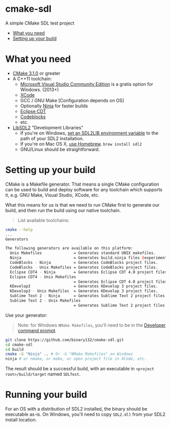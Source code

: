 # cmake-sdl
A simple CMake SDL test project

 - [What you need](#what-you-need)
 - [Setting up your build](#setting-up-your-build)

# What you need

 - [CMake 3.1.0](http://www.cmake.org/download) or greater
 - A C++11 toolchain:
   - [Microsoft Visual Studio Community Edition](https://www.visualstudio.com/products/visual-studio-community-vs) is a gratis option for Windows.  (2013+)
   - [XCode](https://developer.apple.com/xcode/downloads/)
   - GCC / GNU Make \[Configuration depends on OS\]
   - Optionally [Ninja](https://github.com/martine/ninja/releases) for faster builds
   - [Eclipse CDT](https://eclipse.org/cdt/)
   - [Codeblocks](http://www.codeblocks.org/downloads/26)
   - etc.
 - [LibSDL2](https://www.libsdl.org/download-2.0.php) "Development Libraries"
   - If you're on Windows, [set an SDL2LIB environment variable](http://www.computerhope.com/issues/ch000549.htm) to the path of your SDL2 installation.
   - If you're on Mac OS X, [use Homebrew](http://brew.sh/).  `brew install sdl2`
   - GNU/Linux should be straightforward.
 
# Setting up your build

CMake is a Makefile generator.  That means a single CMake configuration can be used to build and deploy software for any toolchain which supports it, e.g. GNU Make, Visual Studio, XCode, etc.

What this means for us is that we need to run CMake first to generate our build, and then run the build using our native toolchain.

> List available toolchains:

```bash
cmake --help
...
Generators

The following generators are available on this platform:
  Unix Makefiles              = Generates standard UNIX makefiles.
  Ninja                       = Generates build.ninja files (experimental).
  CodeBlocks - Ninja          = Generates CodeBlocks project files.
  CodeBlocks - Unix Makefiles = Generates CodeBlocks project files.
  Eclipse CDT4 - Ninja        = Generates Eclipse CDT 4.0 project files.
  Eclipse CDT4 - Unix Makefiles
                              = Generates Eclipse CDT 4.0 project files.
  KDevelop3                   = Generates KDevelop 3 project files.
  KDevelop3 - Unix Makefiles  = Generates KDevelop 3 project files.
  Sublime Text 2 - Ninja      = Generates Sublime Text 2 project files.
  Sublime Text 2 - Unix Makefiles
                              = Generates Sublime Text 2 project files.
```

Use your generator:

 > Note: for Windows `NMake Makefiles`, you'll need to be in the [Developer command prompt](https://msdn.microsoft.com/en-us/library/ms229859(v=vs.110).aspx).
 
```bash
git clone https://github.com/binary132/cmake-sdl.git
cd cmake-sdl
cd build
cmake -G "Ninja" .. # Or -G "NMake Makefiles" on Windows
ninja # or nmake, or make, or open project file in XCode, etc.
```

The result should be a successful build, with an executable in `<project root>/build/target` named `SDLTest`.

# Running your build

For an OS with a distribution of SDL2 installed, the binary should be executable as-is.  On Windows, you'll need to copy `SDL2.dll` from your SDL2 install location.
